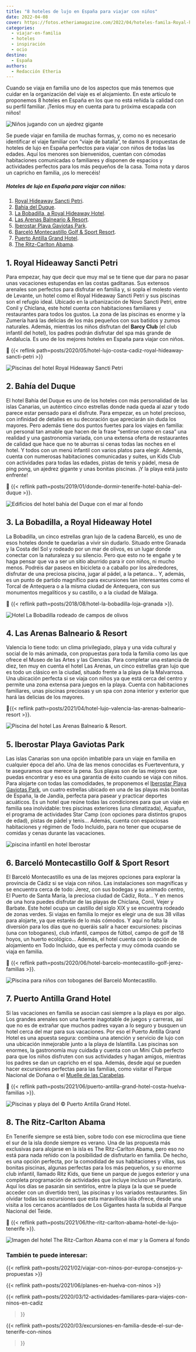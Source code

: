 ```yaml
---
title: "8 hoteles de lujo en España para viajar con niños"
date: 2022-04-08
cover: https://fotos.etheriamagazine.com/2022/04/hoteles-famila-Royal-hideaway-sancti-petri-piscinas.jpg
categories: 
  - viajar-en-familia
  - hoteles
  - inspiración
  - ocio
destino: 
  - España
authors: 
  - Redacción Etheria
---
```


Cuando se viaja en familia uno de los aspectos que más tenemos que cuidar en la organización del viaje es el alojamiento. En este artículo te proponemos 8 hoteles en España en los que no está reñida la calidad con su perfil familiar. ¡Tenlos muy en cuenta para tu próxima escapada con niños!

![Niños jugando con un ajedrez gigante](https://fotos.etheriamagazine.com/2022/04/hotel-bahia-del-duque-ninos.jpg "Ajedrez gigante del hotel © Bahía del Duque, en el sur de Tenerife.")

Se puede viajar en familia de muchas formas, y, como no es necesario identificar el 
viaje familiar con “viaje de batalla”, te damos 8 propuestas de hoteles de lujo en 
España perfectos para viajar con niños de todas las edades. Aquí los menores son 
bienvenidos, cuentan con cómodas habitaciones comunicadas o familiares y disponen de 
espacios y actividades perfectos para los más pequeños de la casa. Toma nota y daros un 
capricho en familia, ¡os lo merecéis! 

##### Hoteles de lujo en España para viajar con niños:

1. [Royal Hideaway Sancti Petri](#sancti-petri).
2. [Bahía del Duque](#bahia-duque).
3. [La Bobadilla, a Royal Hideaway Hotel](#Bobadilla).
4. [Las Arenas Balneario & Resort](#Arenas).
5. [Iberostar Playa Gaviotas Park](#Iberostar-fuerteventura).
6. [Barceló Montecastillo Golf & Sport Resort](#Montecastillo).
7. [Puerto Antilla Grand Hotel](#Puerto-Antilla).
8. [The Ritz-Carlton Abama](#Abama).

## 1\. Royal Hideaway Sancti Petri

Para empezar, hay que decir que muy mal se te tiene que dar para no pasar unas 
vacaciones estupendas en las costas gaditanas. Sus extensos arenales son perfectos para 
disfrutar en familia y, si sopla el molesto viento de Levante, un hotel como el Royal 
Hideaway Sancti Petri y sus piscinas son el refugio ideal. Ubicado en la urbanización de 
Novo Sancti Petri, entre Conil y Chiclana, este hotel cuenta con habitaciones familiares 
y restaurantes para todos los gustos. La zona de las piscinas es enorme y la Zumería 
hará las delicias de los más pequeños con sus batidos y zumos naturales. Además, 
mientras los niños disfrutan del **Barcy Club** (el club infantil del hotel), los padres 
podrán disfrutar del spa más grande de Andalucía. Es uno de los mejores hoteles en 
España para viajar con niños. 

📍 {{< reflink path=posts/2020/05/hotel-lujo-costa-cadiz-royal-hideaway-sancti-petri >}} 

![Piscinas del hotel Royal Hideaway Sancti Petri](https://fotos.etheriamagazine.com/2022/04/hoteles-famila-Royal-hideaway-sancti-petri-piscinas.jpg "Piscinas del © Royal Hideaway Sancti Petri.")

## 2\. Bahía del Duque

El hotel Bahía del Duque es uno de los hoteles con más personalidad de las islas 
Canarias, un auténtico cinco estrellas donde nada queda al azar y todo parece estar 
pensado para el disfrute. Para empezar, es un hotel precioso, con infinidad de detalles 
en su decoración que apreciarán sin duda los mayores. Pero además tiene dos puntos 
fuertes para los viajes en familia: un personal tan amable que hacen de la frase 
“sentirse como en casa” una realidad y una gastronomía variada, con una extensa oferta 
de restaurantes de calidad que hace que no te aburras si cenas todas las noches en el 
hotel. Y todos con un menú infantil con varios platos para elegir. Además, cuenta con 
numerosas habitaciones comunicadas y suites, un Kids Club con actividades para todas las 
edades, pistas de tenis y pádel, mesa de ping pong, un ajedrez gigante y unas bonitas 
piscinas. ¡Y la playa está justo enfrente! 

📍 {{< reflink path=posts/2019/01/donde-dormir-tenerife-hotel-bahia-del-duque >}}. 

![Edificios del hotel bahía del Duque con el mar al fondo](https://fotos.etheriamagazine.com/2022/04/Hoteles-familia-Bahia-del-Duque-general.jpg "Hotel © Bahía del Duque.")

## 3\. La Bobadilla, a Royal Hideaway Hotel

La Bobadilla, un cinco estrellas gran lujo de la cadena Barceló, es uno de esos hoteles 
donde te quedarías a vivir sin dudarlo. Situado entre Granada y la Costa del Sol y 
rodeado por un mar de olivos, es un lugar donde conectar con la naturaleza y su 
silencio. Pero que esto no te engañe y te haga pensar que va a ser un sitio aburrido 
para ir con niños, ni mucho menos. Podréis dar paseos en bicicleta o a caballo por los 
alrededores, disfrutar de una preciosa piscina, jugar al pádel, a la petanca… Y, además, 
es un punto de partido magnífico para excursiones tan interesantes como el Torcal de 
Antequera o a la misma ciudad de Antequera, con sus monumentos megalíticos y su 
castillo, o a la ciudad de Málaga. 

📍 {{< reflink path=posts/2018/08/hotel-la-bobadilla-loja-granada >}}. 

![Hotel La Bobadilla rodeado de campos de olivos](https://fotos.etheriamagazine.com/2022/04/hotel-familia-La-Bobadilla-panoramica.jpg "La Bobadilla, a Royal Hideaway Hotel. © Barceló Group.")

## 4\. Las Arenas Balneario & Resort

Valencia lo tiene todo: un clima privilegiado, playa y una vida cultural y social de lo 
más animada, con propuestas para toda la familia como las que ofrece el Museo de las 
Artes y las Ciencias. Para completar una estancia de diez, ten muy en cuenta el hotel 
Las Arenas, un cinco estrellas gran lujo que es todo un clásico en la ciudad, situado 
frente a la playa de la Malvarrosa. Una ubicación perfecta si se viaja con niños ya que 
está cerca del centro y permite una zona extensa para juegos en la playa. Cuenta con 
habitaciones familiares, unas piscinas preciosas y un spa con zona interior y exterior 
que hará las delicias de los mayores. 

📍{{< reflink path=posts/2021/04/hotel-lujo-valencia-las-arenas-balneario-resort >}}. 

![Piscina del hotel Las Arenas Balneario & Resort.](https://fotos.etheriamagazine.com/2022/04/hotel-familia-las-arenas-piscina.jpg "Piscina del hotel Las Arenas Balneario & Resort. © Hoteles Santos.")

## 5\. Iberostar Playa Gaviotas Park

Las islas Canarias son una opción imbatible para un viaje en familia en cualquier época 
del año. Una de las menos conocidas es Fuerteventura, y te aseguramos que merece la 
pena. Sus playas son de las mejores que puedas encontrar y eso es una garantía de éxito 
cuando se viaja con niños. Para alojarte con todas las comodidades, te proponemos el 
[Iberostar Playa Gaviotas 
Park](https://www.iberostar.com/es/hoteles/fuerteventura/iberostar-playa-gaviotas-park/), 
un cuatro estrellas ubicado en una de las playas más bonitas de España, la de Jandía, 
perfecta para pasear y practicar deportes acuáticos. Es un hotel que reúne todas las 
condiciones para que un viaje en familia sea inolvidable: tres piscinas exteriores (una 
climatizada), Aquafun, el programa de actividades Star Camp (con opciones para distintos 
grupos de edad), pistas de pádel y tenis… Además, cuenta con espaciosas habitaciones y 
régimen de Todo Incluido, para no tener que ocuparse de comidas y cenas durante las 
vacaciones. 

![piscina infantil en hotel Iberostar](https://fotos.etheriamagazine.com/2022/04/iberostar-fuerteventura-piscina-ninos.jpg "Piscina infantil en el Iberostar Playa Gaviotas Park, en Fuerteventura. © Iberostar Group")

## 6\. Barceló Montecastillo Golf & Sport Resort

El Barceló Montecastillo es una de las mejores opciones para explorar la provincia de 
Cádiz si se viaja con niños. Las instalaciones son magníficas y se encuentra cerca de 
todo: Jerez, con sus bodegas y su animado centro, El Puerto de Santa María, la preciosa 
ciudad de Cádiz, Rota… Y en menos de una hora puedes disfrutar de las playas de 
Chiclana, Conil, Vejer y Barbate. Este hotel ocupa un castillo del siglo XIX y se 
encuentra rodeado de zonas verdes. Si viajas en familia lo mejor es elegir una de sus 38 
villas para alojarte, ya que estaréis de lo más cómodos. Y aquí no falta la diversión 
para los días que no queráis salir a hacer excursiones: piscinas (una con toboganes), 
club infantil, campos de fútbol, campo de golf de 18 hoyos, un huerto ecológico… Además, 
el hotel cuenta con la opción de alojamiento en Todo Incluido, que es perfecta y muy 
cómoda cuando se viaja en familia. 

📍 {{< reflink path=posts/2020/06/hotel-barcelo-montecastillo-golf-jerez-familias >}}. 

![Piscina para niños con toboganes  del Barceló Montecastillo.](https://fotos.etheriamagazine.com/2022/04/hoteles-famila-Barcelo-Montecastillo-piscina-ninos.jpg "Piscina para niños del Barceló Montecastillo Golf & Sports Resort. © Barceló Group.")

## 7\. Puerto Antilla Grand Hotel

Si las vacaciones en familia se asocian casi siempre a la playa es por algo. Los grandes 
arenales son una fuente inagotable de juegos y carreras, así que no es de extrañar que 
muchos padres vayan a lo seguro y busquen un hotel cerca del mar para sus vacaciones. 
Por eso el Puerto Antilla Grand Hotel es una apuesta segura: combina una atención y 
servicio de lujo con una ubicación inmejorable junto a la playa de Islantilla. Las 
piscinas son enormes, la gastronomía muy cuidada y cuenta con un Mini Club perfecto para 
que los niños disfruten con sus actividades y hagan amigos, mientras los padres se dan 
un capricho en el spa. Además, desde aquí se pueden hacer excursiones perfectas para las 
familias, como visitar el Parque Nacional de Doñana o el [Muelle de las 
Carabelas](https://www.juntadeandalucia.es/cultura/agendaculturaldeandalucia/evento/muelle-de-las-carabelas). 

📍 {{< reflink path=posts/2021/06/puerto-antilla-grand-hotel-costa-huelva-familias >}}. 

![Piscinas y playa del © Puerto Antilla Grand Hotel.](https://fotos.etheriamagazine.com/2022/04/hoteles-familia-puerto-antilla-grand-hotel.jpg "Piscinas y playa del © Puerto Antilla Grand Hotel.")

## 8\. The Ritz-Carlton Abama

En Tenerife siempre se está bien, sobre todo con ese microclima que tiene el sur de la 
isla donde siempre es verano. Una de las propuesta más exclusivas para alojarse en la 
isla es The Ritz-Carlton Abama, pero eso no está para nada reñido con la posibilidad de 
disfrutarlo en familia. De hecho, es una opción perfecta, por la comodidad de sus 
habitaciones y villas, sus bonitas piscinas, algunas perfectas para los más pequeños, y 
su enorme club infantil, llamado Ritz Kids, que tiene un parque de juegos exterior y una 
completa programación de actividades que incluye incluso un Planetario. Aquí los días se 
pasarán sin sentirlos, entre la playa (a la que se puede acceder con un divertido tren), 
las piscinas y los variados restaurantes. Sin olvidar todas las excursiones que esta 
maravillosa isla ofrece, desde una visita a los cercanos acantilados de Los Gigantes 
hasta la subida al Parque Nacional del Teide. 

📍 {{< reflink path=posts/2021/06/the-ritz-carlton-abama-hotel-de-lujo-tenerife >}}. 

![Imagen del hotel The Ritz-Carlton Abama con el mar y la Gomera al fondo](https://fotos.etheriamagazine.com/2022/04/hotel-familia-abama-vistas.jpg "Imagen del hotel © The Ritz-Carlton Abama con el mar y la Gomera al fondo.")

### También te puede interesar:

{{< reflink path=posts/2021/02/viajar-con-ninos-por-europa-consejos-y-propuestas >}} 

{{< reflink path=posts/2021/06/planes-en-huelva-con-ninos >}} 

{{< reflink path=posts/2020/03/12-actividades-familiares-para-viajes-con-ninos-en-cadiz 
>}} 

{{< reflink path=posts/2020/03/excursiones-en-familia-desde-el-sur-de-tenerife-con-ninos 
>}}
